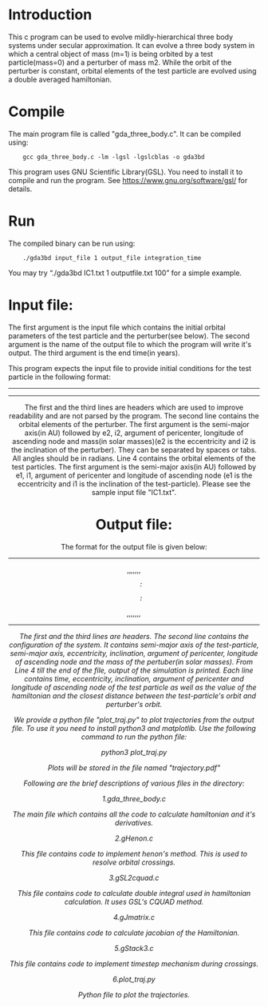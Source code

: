# Introduction

This c program can be used to evolve mildly-hierarchical three body systems under secular approximation. It can evolve a three body system in which a central object of mass (m=1) is being orbited by a test particle(mass=0) and a perturber of mass m2. While the orbit of the perturber is constant, orbital elements of the test particle are evolved using a double averaged hamiltonian. 

# Compile

The main program file is called  "gda_three_body.c". It can be compiled using:

		gcc gda_three_body.c -lm -lgsl -lgslcblas -o gda3bd
                
This program uses GNU Scientific Library(GSL). You need to install it to compile and run the program. See https://www.gnu.org/software/gsl/ for details. 

# Run

The compiled binary can be run using:

		./gda3bd input_file 1 output_file integration_time
                
You may try “./gda3bd IC1.txt 1 outputfile.txt 100” for a simple example.
		
# Input file:		

The first argument is the input file which contains the initial orbital parameters of the test particle and the perturber(see below). The second argument is the name of the output file to which the program will write it's output. The third argument is the end time(in years). 

This program expects the input file to provide initial conditions for the test particle in the following format:

---
<HEADER>
        
<a2>	<e2>	<i2>	<omega2>	<Omega2>	<m2>
        
<HEADER>
        
<a1>	<e1>	<i1>	<omega1>	<Omega1>

---
The first and the third lines are headers which are used to improve readability and are not parsed by the program. The second line contains the orbital elements of the perturber. The first argument is the semi-major axis(in AU) followed by e2, i2, argument of pericenter, longitude of ascending node and mass(in solar masses)(e2 is the eccentricity and i2 is the inclination of the perturber).  They can be separated by spaces or tabs. All angles should be in radians. Line 4 contains the orbital elements of the test particles. The first argument is the semi-major axis(in AU) followed by e1, i1, argument of pericenter and longitude of ascending node (e1 is the eccentricity and i1 is the inclination  of the test-particle). Please see the sample input file "IC1.txt". 


# Output file:

The format for the output file is given below:

---
<HEADER>
        
<a1>	<a2>	<e2>	<i2>	<omega2>	<Omega2>	<m2>
        
<HEADER>
        
<time>,<e>,<i>,<omega>,<Omega>,<H>,<dplus>,<dminus>
        
		:
                
		:
                
<time>,<e>,<i>,<omega>,<Omega>,<H>,<dplus>,<dminus>
        
---
The first and the third lines are headers. The second line contains the configuration of the system. It contains semi-major axis of the test-particle, semi-major axis, eccentricity, inclination, argument of pericenter, longitude of ascending node and the mass of the pertuber(in solar masses). From Line 4 till the end of the file, output of the simulation is printed. Each line contains time, eccentricity, inclination, argument of pericenter and longitude of ascending node of the test particle as well as the value of the hamiltonian and the closest distance between the test-particle's orbit and perturber's orbit.  


We provide a python file "plot_traj.py" to plot trajectories from the output file. To use it you need to install python3 and matplotlib. Use the following command to run the python file:

python3 plot_traj.py <output filename>
        
Plots will be stored in the file named "trajectory.pdf"



Following are the brief descriptions of various files in the directory:

1.gda_three_body.c

  The main file which contains all the code to calculate hamiltonian and it's derivatives.
  
2.gHenon.c

  This file contains code to implement henon's method. This is used to resolve orbital crossings.
  
3.gSL2cquad.c

  This file contains code to calculate double integral used in hamiltonian calculation. It uses GSL's CQUAD method.
  
4.gJmatrix.c

  This file contains code to calculate jacobian of the Hamiltonian.
  
5.gStack3.c

  This file contains code to implement timestep mechanism during crossings.
  
6.plot_traj.py

  Python file to plot the trajectories.

